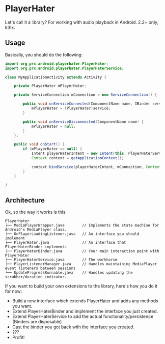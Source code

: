 PlayerHater
===========

Let's call it a library? For working with audio playback in Android. 2.2+ only, kthx.

Usage
-----

Basically, you should do the following:

```java
import org.prx.android.playerhater.PlayerHater;
import org.prx.android.playerhater.PlayerHaterService;

class MyApplicationActivity extends Activity {

	private PlayerHater mPlayerHater;

	private ServiceConnection mConnection = new ServiceConnection() {

		public void onServiceConnected(ComponentName name, IBinder service) {
			mPlayerHater = (PlayerHater)service;
		}

		public void onServiceDisconnected(ComponentName name) {
			mPlayerHater = null;
		}
	};

	public void onStart() {
		if (mPlayerHater == null) {
			Intent playerHaterIntent = new Intent(this, PlayerHaterService.class);
			Context context = getApplicationContext();

			context.bindService(playerHaterIntent, mConnection, Context.BIND_AUTO_CREATE);
		}
	}

}
```

Architecture
------------

Ok, so the way it works is this

```
PlayerHater
├── MediaPlayerWrapper.java        // Implements the state machine for Android's MediaPlayer class.
├── OnPlayerLoadingListener.java   // An interface you should implement
├── PlayerHater.java               // An interface that PlayerHaterBinder implements
├── PlayerHaterBinder.java         // Your main interaction point with PlayerHater
├── PlayerHaterService.java        // The workhorse
├── PlayerListenerManager.java     // Handles maintaining MediaPlayer event listeners between sessions
└── UpdateProgressRunnable.java    // Handles updating the scrubber/duration indicator.
```

If you want to build your own extensions to the library, here's how you do it for now:

 * Build a new interface which extends PlayerHater and adds any methods you want.
 * Extend PlayerHaterBinder and implement the interface you just created.
 * Extend PlayerHaterService to add the actual functionality/persistence (Binders are disposable)
 * Cast the binder you got back with the interface you created.
 * ???
 * Profit!
